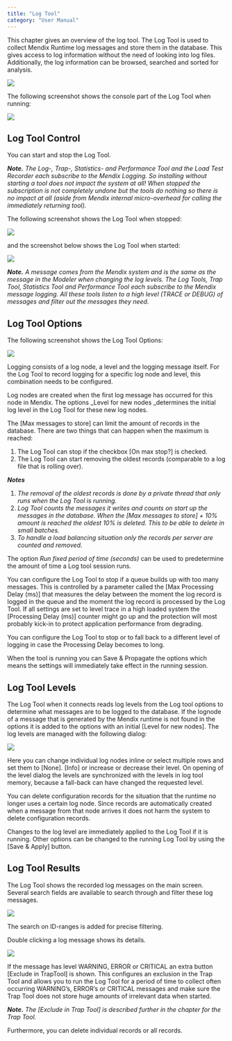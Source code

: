```yaml
---
title: "Log Tool"
category: "User Manual"
---
```

This chapter gives an overview of the log tool. The Log Tool is used to collect Mendix Runtime log messages and store them in the database. This gives access to log information without the need of looking into log files. Additionally, the log information can be browsed, searched and sorted for analysis.

 ![](attachments/19956228/20217974.png)

The following screenshot shows the console part of the Log Tool when running:

![](attachments/19956228/21168284.png)

## Log Tool Control

You can start and stop the Log Tool.

***Note.** The Log-, Trap-, Statistics- and Performance Tool and the Load Test Recorder each subscribe to the Mendix Logging. So installing without starting a tool does not impact the system at all! When stopped the subscription is not completely undone but the tools do nothing so there is no impact at all (aside from Mendix internal micro-overhead for calling the immediately returning tool).*

The following screenshot shows the Log Tool when stopped:

 ![](attachments/19956228/21725194.png)

 and the screenshot below shows the Log Tool when started:

 ![](attachments/19956228/21725195.png)

***Note.** A message comes from the Mendix system and is the same as the message in the Modeler when changing the log levels. The Log Tools, Trap Tool, Statistics Tool and Performance Tool each subscribe to the Mendix message logging. All these tools listen to a high level (TRACE or DEBUG) of messages and filter out the messages they need.*

## Log Tool Options

The following screenshot shows the Log Tool Options:

 ![](attachments/19956228/21725196.png)

Logging consists of a log node, a level and the logging message itself. For the Log Tool to record logging for a specific log node and level, this combination needs to be configured.

Log nodes are created when the first log message has occurred for this node in Mendix. The options _Level for new nodes _determines the initial log level in the Log Tool for these new log nodes.

The [Max messages to store] can limit the amount of records in the database. There are two things that can happen when the maximum is reached:

1.  The Log Tool can stop if the checkbox [On max stop?] is checked.
2.  The Log Tool can start removing the oldest records (comparable to a log file that is rolling over).

***Notes***

1. *The removal of the oldest records is done by a private thread that only runs when the Log Tool is running.*
2. *Log Tool counts the messages it writes and counts on start up the messages in the database. When the [Max messages to store] + 10% amount is reached the oldest 10% is deleted. This to be able to delete in small batches.*
3. *To handle a load balancing situation only the records per server are counted and removed.*

The option _Run fixed period of time (seconds)_ can be used to predetermine the amount of time a Log tool session runs.

You can configure the Log Tool to stop if a queue builds up with too many messages. This is controlled by a parameter called the [Max Processing Delay (ms)] that measures the delay between the moment the log record is logged in the queue and the moment the log record is processed by the Log Tool. If all settings are set to level trace in a high loaded system the [Processing Delay (ms)] counter might go up and the protection will most probably kick-in to protect application performance from degrading.

You can configure the Log Tool to stop or to fall back to a different level of logging in case the Processing Delay becomes to long.

When the tool is running you can Save & Propagate the options which means the settings will immediately take effect in the running session.

## Log Tool Levels

The Log Tool when it connects reads log levels from the Log tool options to determine what messages are to be logged to the database. If the lognode of a message that is generated by the Mendix runtime is not found in the options it is added to the options with an initial [Level for new nodes]. The log levels are managed with the following dialog:

 ![](attachments/19956228/21725197.png)

 Here you can change individual log nodes inline or select multiple rows and set them to [None]. [Info] or increase or decrease their level. On opening of the level dialog the levels are synchronized with the levels in log tool memory, because a fall-back can have changed the requested level.

You can delete configuration records for the situation that the runtime no longer uses a certain log node. Since records are automatically created when a message from that node arrives it does not harm the system to delete configuration records.

Changes to the log level are immediately applied to the Log Tool if it is running. Other options can be changed to the running Log Tool by using the [Save & Apply] button.

## Log Tool Results

The Log Tool shows the recorded log messages on the main screen. Several search fields are available to search through and filter these log messages.

 ![](attachments/19956228/21725198.png)

 The search on ID-ranges is added for precise filtering.

Double clicking a log message shows its details.

 ![](attachments/19956228/21725199.png)

If the message has level WARNING, ERROR or CRITICAL an extra button [Exclude in TrapTool] is shown. This configures an exclusion in the Trap Tool and allows you to run the Log Tool for a period of time to collect often occurring WARNING’s, ERROR’s or CRITICAL messages and make sure the Trap Tool does not store huge amounts of irrelevant data when started.

***Note.** The [Exclude in Trap Tool] is described further in the chapter for the Trap Tool.*

Furthermore, you can delete individual records or all records.
